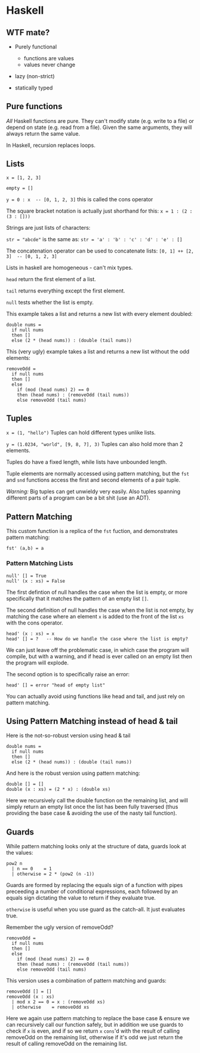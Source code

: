 # Haskell

## WTF mate?

 - Purely functional
   * functions are values
   * values never change

 - lazy (non-strict)

 - statically typed

## Pure functions

*All* Haskell functions are pure. They can't modify state (e.g. write
to a file) or depend on state (e.g. read from a file). Given the same
arguments, they will always return the same value.

In Haskell, recursion replaces loops.

## Lists

`x = [1, 2, 3]`

`empty = []`

`y = 0 : x  -- [0, 1, 2, 3]` this is called the cons operator

The square bracket notation is actually just shorthand for this:
`x = 1 : (2 : (3 : []))`

Strings are just lists of characters:

`str = "abcde"` is the same as: `str = 'a' : 'b' : 'c' : 'd' : 'e' : []`

The concatenation operator can be used to concatenate lists: `[0, 1] ++ [2, 3]  -- [0, 1, 2, 3]`

Lists in haskell are homogeneous - can't mix types.

`head` return the first element of a list.

`tail` returns everything except the first element.

`null` tests whether the list is empty.

This example takes a list and returns a new list with every element doubled:

    double nums =
      if null nums
      then []
      else (2 * (head nums)) : (double (tail nums))

This (very ugly) example takes a list and returns a new list without the odd elements:

    removeOdd =
      if null nums
      then []
      else
        if (mod (head nums) 2) == 0
        then (head nums) : (removeOdd (tail nums))
        else removeOdd (tail nums)

## Tuples

`x = (1, "hello")` Tuples can hold different types unlike lists.

`y = (1.0234, "world", [9, 8, 7], 3)` Tuples can also hold more than 2 elements.

Tuples do have a fixed length, while lists have unbounded length.

Tuple elements are normally accessed using pattern matching, but the
`fst` and `snd` functions access the first and second elements of a
pair tuple.

*Warning:* Big tuples can get unwieldy very easily. Also tuples
spanning different parts of a program can be a bit shit (use an ADT).

## Pattern Matching

This custom function is a replica of the `fst` fuction, and
demonstrates pattern matching:

    fst' (a,b) = a

### Pattern Matching Lists

    null' [] = True
    null' (x : xs) = False

The first defintion of null handles the case when the list is empty,
or more specifically that it matches the pattern of an empty list
`[]`.

The second definition of null handles the case when the list is not
empty, by matching the case where an element `x` is added to the front
of the list `xs` with the cons operator.

    head' (x : xs) = x
    head' [] = ?   -- How do we handle the case where the list is empty?

We can just leave off the problematic case, in which case the program
will compile, but with a warning, and if head is ever called on an
empty list then the program will explode.

The second option is to specifically raise an error:

    head' [] = error "head of empty list"

You can actually avoid using functions like head and tail, and just
rely on pattern matching.

## Using Pattern Matching instead of head & tail

Here is the not-so-robust version using head & tail

    double nums =
      if null nums
      then []
      else (2 * (head nums)) : (double (tail nums))

And here is the robust version using pattern matching:

    double [] = []
    double (x : xs) = (2 * x) : (double xs)

Here we recursively call the double function on the remaining list,
and will simply return an empty list once the list has been fully
traversed (thus providing the base case & avoiding the use of the
nasty tail function).

## Guards

While pattern matching looks only at the structure of data, guards
look at the values:

    pow2 n
      | n == 0    = 1
      | otherwise = 2 * (pow2 (n -1))

Guards are formed by replacing the equals sign of a function with
pipes preceeding a number of conditional expressions, each followed by
an equals sign dictating the value to return if they evaluate true.

`otherwise` is useful when you use guard as the catch-all. It just
evaluates true.

Remember the ugly version of removeOdd?

    removeOdd =
      if null nums
      then []
      else
        if (mod (head nums) 2) == 0
        then (head nums) : (removeOdd (tail nums))
        else removeOdd (tail nums)

This version uses a combination of pattern matching and guards:

    removeOdd [] = []
    removeOdd (x : xs)
      | mod x 2 == 0 = x : (removeOdd xs)
      | otherwise    = removeOdd xs

Here we again use pattern matching to replace the base case & ensure
we can recursively call our function safely, but in addition we use
guards to check if `x` is even, and if so we return `x` `cons`'d with
the result of calling removeOdd on the remaining list, otherwise if
it's odd we just return the result of calling removeOdd on the
remaining list.


